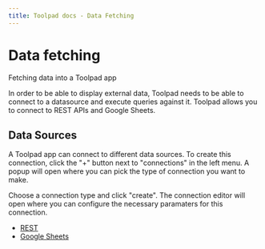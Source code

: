 ```yaml
---
title: Toolpad docs - Data Fetching
---
```


# Data fetching

<p class="description">Fetching data into a Toolpad app</p>

In order to be able to display external data, Toolpad needs to be able to connect to a datasource and execute queries against it. Toolpad allows you to connect to REST APIs and Google Sheets.

## Data Sources

A Toolpad app can connect to different data sources. To create this connection, click the "+" button next to "connections" in the left menu. A popup will open where you can pick the type of connection you want to make.

Choose a connection type and click "create". The connection editor will open where you can configure the necessary paramaters for this connection.

- [REST](/toolpad/data-fetching/rest/)
- [Google Sheets](/toolpad/data-fetching/google-sheets/)
